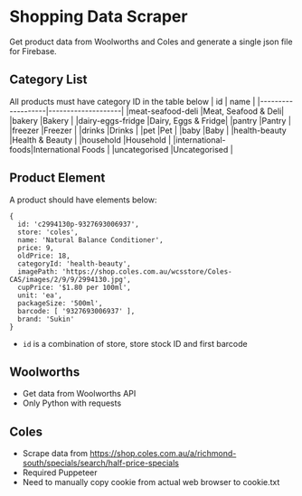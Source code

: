 # Shopping Data Scraper

Get product data from Woolworths and Coles and generate a single json file for Firebase.

## Category List
All products must have category ID in the table below
|       id          |        name        |
|-------------------|--------------------|
|meat-seafood-deli  |Meat, Seafood & Deli|
|bakery             |Bakery              |
|dairy-eggs-fridge  |Dairy, Eggs & Fridge|
|pantry             |Pantry              |
|freezer            |Freezer             |
|drinks             |Drinks              |
|pet                |Pet                 |
|baby               |Baby                |
|health-beauty      |Health & Beauty     |
|household          |Household           |
|international-foods|International Foods |
|uncategorised      |Uncategorised       |

## Product Element
A product should have elements below:
```
{
  id: 'c2994130p-9327693006937',
  store: 'coles',
  name: 'Natural Balance Conditioner',
  price: 9,
  oldPrice: 18,
  categoryId: 'health-beauty',
  imagePath: 'https://shop.coles.com.au/wcsstore/Coles-CAS/images/2/9/9/2994130.jpg',
  cupPrice: '$1.80 per 100ml',
  unit: 'ea',
  packageSize: '500ml',
  barcode: [ '9327693006937' ],
  brand: 'Sukin'
}
```
* `id` is a combination of store, store stock ID and first barcode


## Woolworths
* Get data from Woolworths API
* Only Python with requests

## Coles
* Scrape data from https://shop.coles.com.au/a/richmond-south/specials/search/half-price-specials
* Required Puppeteer
* Need to manually copy cookie from actual web browser to cookie.txt
